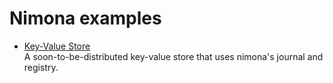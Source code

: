 # Nimona examples

- [Key-Value Store](https://github.com/geoah/go-nimona-keyvalue)  
  A soon-to-be-distributed key-value store that uses nimona's journal and registry.